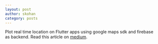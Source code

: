 ```yaml
---
layout: post
author: skohan
category: posts
---
```


Plot real time location on Flutter apps using google maps sdk and firebase as backend. Read this article on [medium](https://skohan.medium.com/flutter-plot-location-on-google-map-with-firebase-1a829d12c8cd).